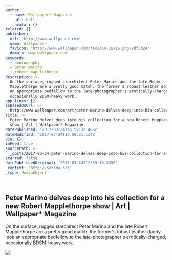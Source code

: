 ```yaml
---
author:
  - name: Wallpaper* Magazine
    url: null
    avatar: {}
related: []
publisher:
  url: 'http://www.wallpaper.com'
  name: Wallpaper*
  favicon: 'http://www.wallpaper.com/favicon-16x16.png?9df3d24'
  domain: www.wallpaper.com
keywords:
  - photography
  - peter marino
  - robert mapplethorpe
description: >-
  On the surface, rugged starchitect Peter Marino and the late Robert
  Mapplethorpe are a pretty good match, the former's robust leather daddy look
  an appropriate bedfellow to the late-photographer's erotically-charged,
  occasionally BDSM-heavy work.
app_links: []
isBasedOnUrl: >-
  http://www.wallpaper.com/art/peter-marino-delves-deep-into-his-collection-for-a-new-robert-mapplethorpe-show-tokyo
title: >-
  Peter Marino delves deep into his collection for a new Robert Mapplethorpe
  show | Art | Wallpaper* Magazine
datePublished: '2017-03-24T15:59:32.488Z'
dateModified: '2017-03-24T15:59:31.134Z'
via: {}
inFeed: true
sourcePath: >-
  _posts/2017-03-24-peter-marino-delves-deep-into-his-collection-for-a-new-rober.md
starred: false
datePublishedOriginal: '2017-03-24T12:39:18.339Z'
_context: 'http://schema.org'
_type: MediaObject

---
```

<article style=""><h1>Peter Marino delves deep into his collection for a new Robert Mapplethorpe show | Art | Wallpaper* Magazine</h1><p>On the surface, rugged starchitect Peter Marino and the late Robert Mapplethorpe are a pretty good match, the former's robust leather daddy look an appropriate bedfellow to the late-photographer's erotically-charged, occasionally BDSM-heavy work.</p><img src="https://cdn.wallpaper.com/main/2017/03/robert-mapplethorpe-peter-marino-p.jpg" /></article>